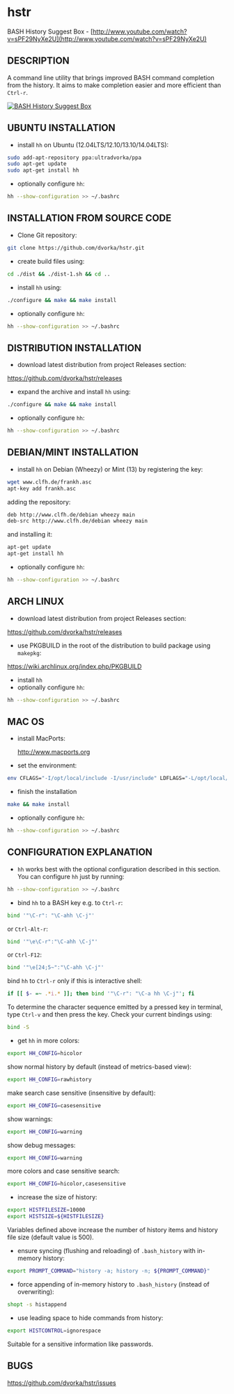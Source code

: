 hstr
====

BASH History Suggest Box - [http://www.youtube.com/watch?v=sPF29NyXe2U](http://www.youtube.com/watch?v=sPF29NyXe2U)


DESCRIPTION
-----------
A command line utility that brings improved BASH command completion 
from the history. It aims to make completion easier and more efficient
than `Ctrl-r`.

[![BASH History Suggest Box](http://mindforger.com/projects/images/hh-2.jpg "BASH History Suggest Box")](http://mindforger.com/projects/images/hh-2.jpg)


UBUNTU INSTALLATION
-------------------
* install `hh` on Ubuntu (12.04LTS/12.10/13.10/14.04LTS):
```bash
sudo add-apt-repository ppa:ultradvorka/ppa
sudo apt-get update
sudo apt-get install hh
```

* optionally configure `hh`: 
```bash
hh --show-configuration >> ~/.bashrc
```

INSTALLATION FROM SOURCE CODE
-----------------------------
* Clone Git repository:
```bash
git clone https://github.com/dvorka/hstr.git
```

* create build files using:
```bash
cd ./dist && ./dist-1.sh && cd ..
```

* install `hh` using:
```bash
./configure && make && make install
```

* optionally configure `hh`:
```bash
hh --show-configuration >> ~/.bashrc
```


DISTRIBUTION INSTALLATION 
-------------------------
* download latest distribution from project Releases section:

https://github.com/dvorka/hstr/releases

* expand the archive and install `hh` using:
```bash
./configure && make && make install
```

* optionally configure `hh`:
```bash
hh --show-configuration >> ~/.bashrc
```


DEBIAN/MINT INSTALLATION
-------------------
* install `hh` on Debian (Wheezy) or Mint (13) by registering the key:
```bash
wget www.clfh.de/frankh.asc
apt-key add frankh.asc
```
adding the repository:
```bash
deb http://www.clfh.de/debian wheezy main
deb-src http://www.clfh.de/debian wheezy main
```
and installing it:
```bash
apt-get update
apt-get install hh
```

* optionally configure `hh`: 
```bash
hh --show-configuration >> ~/.bashrc
```


ARCH LINUX
----------
* download latest distribution from project Releases section:

https://github.com/dvorka/hstr/releases

* use PKGBUILD in the root of the distribution to build package using `makepkg`:

https://wiki.archlinux.org/index.php/PKGBUILD

* install `hh`
* optionally configure `hh`:
```bash
hh --show-configuration >> ~/.bashrc
```

MAC OS
------
* install MacPorts:

   http://www.macports.org

* set the environment:
```bash
env CFLAGS="-I/opt/local/include -I/usr/include" LDFLAGS="-L/opt/local/lib -L/usr/lib" ./configure
```

* finish the installation
```bash
make && make install
```

* optionally configure `hh`:
```bash
hh --show-configuration >> ~/.bashrc
```


CONFIGURATION EXPLANATION
-------------------------
* `hh` works best with the optional configuration described in this section.
  You can configure `hh` just by running:
```bash
hh --show-configuration >> ~/.bashrc
```

* bind `hh` to a BASH key e.g. to `Ctrl-r`:
```bash
bind '"\C-r": "\C-ahh \C-j"'
```
or `Ctrl-Alt-r`:
```bash
bind '"\e\C-r":"\C-ahh \C-j"'
```
or `Ctrl-F12`:
```bash
bind '"\e[24;5~":"\C-ahh \C-j"'
```
bind `hh` to `Ctrl-r` only if this is interactive shell:
```bash
if [[ $- =~ .*i.* ]]; then bind '"\C-r": "\C-a hh \C-j"'; fi
```

To determine the character sequence emitted by a pressed key in terminal, 
type `Ctrl-v` and then press the key. Check your current bindings using:
```bash
bind -S
```

* get `hh` in more colors:
```bash
export HH_CONFIG=hicolor
```
show normal history by default (instead of metrics-based view):
```bash
export HH_CONFIG=rawhistory
```
make search case sensitive (insensitive by default):
```bash
export HH_CONFIG=casesensitive
```
show warnings:
```bash
export HH_CONFIG=warning
```
show debug messages:
```bash
export HH_CONFIG=warning
```
more colors and case sensitive search:
```bash
export HH_CONFIG=hicolor,casesensitive
```

* increase the size of history:
```bash
export HISTFILESIZE=10000
export HISTSIZE=${HISTFILESIZE}
```
Variables defined above increase the number of history items and history file size
(default value is 500).

* ensure syncing (flushing and reloading) of `.bash_history` with in-memory 
  history:
```bash
export PROMPT_COMMAND="history -a; history -n; ${PROMPT_COMMAND}"
```

* force appending of in-memory history to `.bash_history` 
  (instead of overwriting): 
```bash
shopt -s histappend
```

* use leading space to hide commands from history:
```bash
export HISTCONTROL=ignorespace
```
Suitable for a sensitive information like passwords.


BUGS
----
https://github.com/dvorka/hstr/issues
